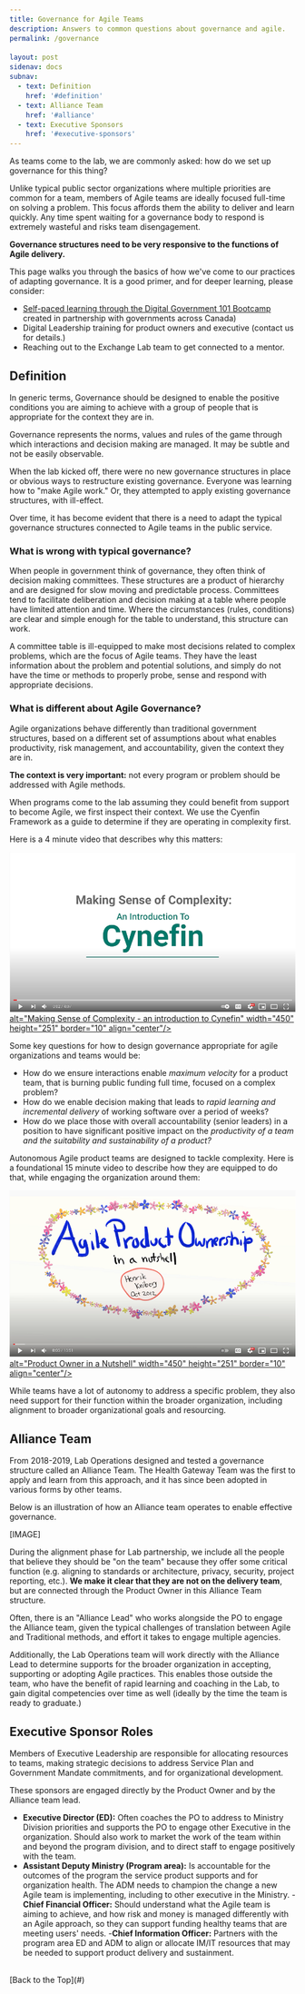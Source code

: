 ```yaml
---
title: Governance for Agile Teams
description: Answers to common questions about governance and agile.
permalink: /governance

layout: post
sidenav: docs
subnav:
  - text: Definition
    href: '#definition'
  - text: Alliance Team
    href: '#alliance'
  - text: Executive Sponsors
    href: '#executive-sponsors'
---
```

As teams come to the lab, we are commonly asked: how do we set up governance for this thing?

Unlike typical public sector organizations where multiple priorities are common for a team, members of Agile teams are ideally focused full-time on solving a problem. This focus affords them the ability to deliver and learn quickly. Any time spent waiting for a governance body to respond is extremely wasteful and risks team disengagement.

**Governance structures need to be very responsive to the functions of Agile delivery.**

This page walks you through the basics of how we've come to our practices of adapting governance. It is a good primer, and for deeper learning, please consider:
- <a href= "https://www.csps-efpc.gc.ca/Catalogue/courses-eng.aspx?code=I601" target="_blank">Self-paced learning through the Digital Government 101 Bootcamp</a> created in partnership with governments across Canada)
- Digital Leadership training for product owners and executive (contact us for details.)
- Reaching out to the Exchange Lab team to get connected to a mentor.

## Definition

In generic terms, Governance should be designed to enable the positive conditions you are aiming to achieve with a group of people that is appropriate for the context they are in.

Governance  represents the norms, values and rules of the game through which interactions and decision making are managed. It may be subtle and not be easily observable.

When the lab kicked off, there were no new governance structures in place or obvious ways to restructure existing governance. Everyone was learning how to "make Agile work." Or, they attempted to apply existing governance structures, with ill-effect.

Over time, it has become evident that there is a need to adapt the typical governance structures connected to Agile teams in the public service.

### What is wrong with typical governance?

When people in government think of governance, they often think of decision making committees. These structures are a product of hierarchy and are designed for slow moving and predictable process. Committees tend to facilitate deliberation and decision making at a table where people have limited attention and time. Where the circumstances (rules, conditions) are clear and simple enough for the table to understand, this structure can work.

A committee table is ill-equipped to make most decisions related to complex problems, which are the focus of Agile teams. They have the least information about the problem and potential solutions, and simply do not have the time or methods to properly probe, sense and respond with appropriate decisions.

### What is different about Agile Governance?

Agile organizations behave differently than traditional government structures, based on a different set of assumptions about what enables productivity, risk management, and accountability, given the context they are in.

**The context is very important:** not every program or problem should be addressed with Agile methods.

When programs come to the lab assuming they could benefit from support to become Agile, we first inspect their context. We use the Cyenfin Framework as a guide to determine if they are operating in complexity first.

Here is a 4 minute video that describes why this matters:

<a href="https://youtu.be/epXqgrm2hs4" target="_blank"><img src="https://github.com/HeatherRemacle/exchangelabops/blob/master/assets/img/video-cynefin.png">
alt="Making Sense of Complexity - an introduction to Cynefin" width="450" height="251" border="10" align="center"/></a>

Some key questions for how to design governance appropriate for agile organizations and teams would be:

- How do we ensure interactions enable *maximum velocity* for a product team, that is burning public funding full time, focused on a complex problem?
- How do we enable decision making that leads to *rapid learning and incremental delivery* of working software over a period of weeks?
- How do we place those with overall accountability (senior leaders) in a position to have significant positive impact on the *productivity of a team and the suitability and sustainability of a product?*

Autonomous Agile product teams are designed to tackle complexity. Here is a foundational 15 minute video to describe how they are equipped to do that, while engaging the organization around them:

<a href="https://youtu.be/502ILHjX9EE" target="_blank"><img src="https://github.com/HeatherRemacle/exchangelabops/blob/master/assets/img/video-PO-in-a-nutshell.png">
alt="Product Owner in a Nutshell" width="450" height="251" border="10" align="center"/></a>

While teams have a lot of autonomy to address a specific problem, they also need support for their function within the broader organization, including alignment to broader organizational goals and resourcing.

## Alliance Team
From 2018-2019, Lab Operations designed and tested a governance structure called an Alliance Team. The Health Gateway Team was the first to apply and learn from this approach, and it has since been adopted in various forms by other teams.

Below is an illustration of how an Alliance team operates to enable effective governance.

[IMAGE]

During the alignment phase for Lab partnership, we include all the people that believe they should be "on the team" because they offer some critical function (e.g. aligning to standards or architecture, privacy, security, project reporting, etc.). **We make it clear that they are not on the delivery team**, but are connected through the Product Owner in this Alliance Team structure.

Often, there is an "Alliance Lead" who works alongside the PO to engage the Alliance team, given the typical challenges of translation between Agile and Traditional methods, and effort it takes to engage multiple agencies.

Additionally, the Lab Operations team will work directly with the Alliance Lead to determine supports for the broader organization in accepting, supporting or adopting Agile practices. This enables those outside the team, who have the benefit of rapid learning and coaching in the Lab, to gain digital competencies over time as well (ideally by the time the team is ready to graduate.)

## Executive Sponsor Roles
Members of Executive Leadership are responsible for allocating resources to teams, making strategic decisions to address Service Plan and Government Mandate commitments, and for organizational development.

These sponsors are engaged directly by the Product Owner and by the Alliance team lead.

- **Executive Director (ED):** Often coaches the PO to address to Ministry Division priorities and supports the PO to engage other Executive in the organization. Should also work to market the work of the team within and beyond the program division, and to direct staff to engage positively with the team.
- **Assistant Deputy Ministry (Program area):** Is accountable for the outcomes of the program the service product supports and for organization health. The ADM needs to champion the change a new Agile team is implementing, including to other executive in the Ministry.
-**Chief Financial Officer:** Should understand what the Agile team is aiming to achieve, and how risk and money is managed differently with an Agile approach, so they can support funding healthy teams that are meeting users' needs.
-**Chief Information Officer:** Partners with the program area ED and ADM to align or allocate IM/IT resources that may be needed to support product delivery and sustainment.

<br/>
[Back to the Top](#)
